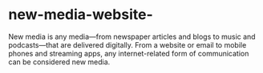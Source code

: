 # new-media-website-

New media is any media—from newspaper articles
 and blogs to music and podcasts—that are
 delivered digitally. From a website or email to
 mobile phones and streaming apps, any
 internet-related form of communication can be
 considered new media.

